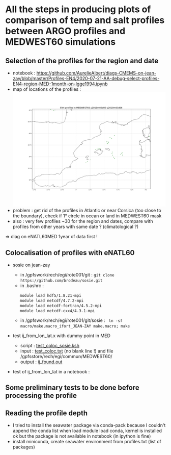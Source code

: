 # All the steps in producing plots of comparison of temp and salt profiles between ARGO profiles and MEDWEST60 simulations


## Selection of the profiles for the region and date
  - notebook : https://github.com/AurelieAlbert/diags-CMEMS-on-jean-zay/blob/master/Profiles-EN4/2020-07-21-AA-debug-select-profiles-EN4-region-MED-1month-on-lgge1994.ipynb
  - map of locations of the profiles :
![plot](https://github.com/AurelieAlbert/diags-CMEMS-on-jean-zay/blob/master/Profiles-EN4/profiles_MEDWEST60_y2010m02d05-y2010m03d06.png)  
  - problem : get rid of the profiles in Atlantic or near Corsica (too close to the boundary), check if 1° circle in ocean or land in MEDWEST60 mask
  - also : very few profiles ~30 for the region and dates, compare with profiles from other years with same date ? (climatological ?) 
  
=> diag on eNATL60MED 1year of data first !

## Colocalisation of profiles with eNATL60

  - sosie on jean-zay
    - in /gpfswork/rech/egi/rote001/git : ```git clone https://github.com/brodeau/sosie.git```
    - in .bashrc : 
    ```module load intel-all/19.0.4
       module load hdf5/1.8.21-mpi
       module load netcdf/4.7.2-mpi
       module load netcdf-fortran/4.5.2-mpi
       module load netcdf-cxx4/4.3.1-mpi
    ```
    - in /gpfswork/rech/egi/rote001/git/sosie : ``` ln -sf macro/make.macro_ifort_JEAN-ZAY make.macro; make```
  - test ij_from_lon_lat.x with dummy point in MED 
    - script : [test_coloc_sosie.ksh](https://github.com/AurelieAlbert/diags-CMEMS-on-jean-zay/blob/master/Profiles-EN4/test_coloc_sosie.ksh)
    - input : [test_coloc.txt]( https://github.com/AurelieAlbert/diags-CMEMS-on-jean-zay/blob/master/Profiles-EN4/test_coloc.txt) (no blank line !) and file /gpfsstore/rech/egi/commun/MEDWEST60/
    - output : [ij_found.out](https://github.com/AurelieAlbert/diags-CMEMS-on-jean-zay/blob/master/Profiles-EN4/ij_found.out)
    
  - test of ij_from_lon_lat in a notebook : 
  
## Some preliminary tests to be done before processing the profile

## Reading the profile depth
  - I tried to install the seawater package via conda-pack because I couldn't append the conda list when load module load conda, kernel is installed ok but the package is not available in notebook (in ipython is fine)
  - install miniconda, create seawater environment from profiles.txt (list of packages)
  
